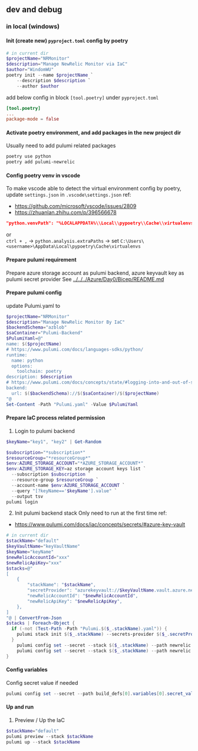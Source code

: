 ## dev and debug 
### in local (windows)
#### Init (create new) `pyproject.toml` config by poetry
```powershell
# in current dir
$projectName="NRMonitor"
$description="Manage NewRelic Monitor via IaC"
$author="WindomWU"
poetry init --name $projectName `
    --description $description `
    --author $author
```
add below config in block `[tool.poetry]` under `pyproject.toml`
```toml
[tool.poetry]
...
package-mode = false
```

#### Activate poetry environment, and add packages in the new project dir  
Usually need to add pulumi related packages
```powershell
poetry use python
poetry add pulumi-newrelic
```

#### Config poetry venv in vscode  
To make vscode able to detect the virtual environment config by poetry, update `settings.json` in `.vscode\settings.json`
ref: 
- https://github.com/microsoft/vscode/issues/2809
- https://zhuanlan.zhihu.com/p/396566678

```json
"python.venvPath": "%LOCALAPPDATA%\\Local\\pypoetry\\Cache\\virtualenvs",
```
or  
`ctrl + ,` -> `python.analysis.extraPaths` -> set `C:\Users\<username>\AppData\Local\pypoetry\Cache\virtualenvs`

#### Prepare pulumi requirement
Prepare azure storage account as pulumi backend, azure keyvault key as pulumi secret provider
See [../../../Azure/Day0/Bicep/README.md](../../../Azure/Day0/Bicep/README.md)

#### Prepare pulumi config
update Pulumi.yaml to
```powershell
$projectName="NRMonitor"
$description="Manage NewRelic Monitor By IaC"
$backendSchema="azblob"
$saContainer="Pulumi-Backend"
$PulumiYaml=@"
name: $($projectName)
# https://www.pulumi.com/docs/languages-sdks/python/
runtime:
  name: python
  options:
    toolchain: poetry
description: $description
# https://www.pulumi.com/docs/concepts/state/#logging-into-and-out-of-state-backends
backend:
  url: $($backendSchema)://$($saContainer)/$($projectName)
"@
Set-Content -Path "Pulumi.yaml" -Value $PulumiYaml
```

#### Prepare IaC process related permission
1. Login to pulumi backend
```powershell
$keyName="key1", "key2" | Get-Random

$subscription="*subscription*"
$resourceGroup="*resourceGroup*"
$env:AZURE_STORAGE_ACCOUNT="*AZURE_STORAGE_ACCOUNT*"
$env:AZURE_STORAGE_KEY=az storage account keys list `
  --subscription $subscription `
  --resource-group $resourceGroup `
  --account-name $env:AZURE_STORAGE_ACCOUNT `
  --query "[?keyName=='$keyName'].value" `
  --output tsv
pulumi login
```

2. Init pulumi backend stack
Only need to run at the first time
ref:
- https://www.pulumi.com/docs/iac/concepts/secrets/#azure-key-vault
```powershell
# in current dir
$stackName="default"
$keyVaultName="keyVaultName"
$keyName="keyName"
$newRelicAccountId="xxx"
$newRelicApiKey="xxx"
$stacks=@"
[
    {
        "stackName": "$stackName",
        "secretProvider": "azurekeyvault://$keyVaultName.vault.azure.net/keys/$keyName",
        "newRelicAccountId": "$newRelicAccountId",
        "newRelicApiKey": "$newRelicApiKey",
    },
]
"@ | ConvertFrom-Json
$stacks | Foreach-Object {
  if (-not (Test-Path -Path "Pulumi.$($_.stackName).yaml")) {
    pulumi stack init $($_.stackName) --secrets-provider $($_.secretProvider)
  }
    pulumi config set --secret --stack $($_.stackName) --path newrelic:accountId $($_.newRelicAccountId)
    pulumi config set --secret --stack $($_.stackName) --path newrelic:apiKey $($_.newRelicApiKey)
}
```

#### Config variables
Config secret value if needed
```powershell
pulumi config set --secret --path build_defs[0].variables[0].secret_value xxx
```

#### Up and run
1. Preview / Up the IaC
```powershell
$stackName="default"
pulumi preview --stack $stackName
pulumi up --stack $stackName
```
